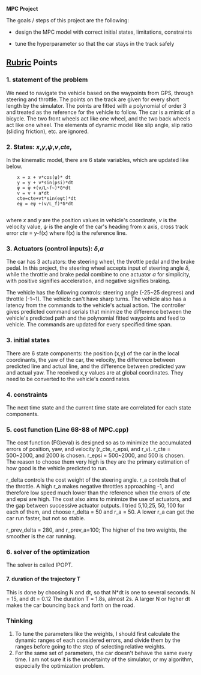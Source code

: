 **MPC Project**

The goals / steps of this project are the following:

* design the MPC model with correct initial states, limitations, constraints

* tune the hyperparameter so that the car stays in the track safely

## [Rubric](https://review.udacity.com/#!/rubrics/896/view) Points

### 1. statement of the problem
We need to navigate the vehicle based on the waypoints from GPS, through steering and throttle. The points on the track are given for every short length by the simulator. The points are fitted with a polynomial of order 3 and treated as the reference for the vehicle to follow. 
The car is a mimic of a bicycle. The two front wheels act like one wheel, and the two back wheels act like one wheel. The elements of dynamic model like slip angle, slip ratio (sliding friction), etc. are ignored.

### 2. States: *x*,*y*,*ψ*,*v*,*cte*,
In the kinematic model, there are 6 state variables, which are updated like below.
```
    x = x + v*cos(ψ)* dt
    y = y + v*sin(psi)*dt    
    ψ = ψ +(v/L~f~)*δ*dt
    v = v + a*dt
    cte​=cte​+vt​*sin(eψt​)*dt
    eψ = eψ +(v/L_f)*δ*dt
	
```
where 
*x* and *y* are the position values in vehicle's coordinate, 
*v* is the velocity value, 
*ψ* is the angle of the car's heading from x axis, 
cross track error *cte* = y-f(x) where f(x) is the reference line.

### 3. Actuators (control inputs): *δ*,*a*
The car has 3 actuators: the steering wheel, the throttle pedal and the brake pedal. In this project, the steering wheel accepts input of steering angle *δ*, while the throttle and brake pedal combine to one actuator *a* for simplicity, with positive signifies acceleration, and negative signifies braking.
 

The vehicle has the following controls: steering angle (-25~25 degrees) and throttle (-1~1). The vehicle can't have sharp turns. The vehicle also has a latency from the commands to the vehicle's actual action. The controller gives predicted command serials that minimize the difference between the vehicle's predicted path and the polynomial fitted waypoints and feed to vehicle. The commands are updated for every specified time span.





### 3. initial states 
There are 6 state components: the position (x,y) of the car in the local coordinants, the yaw of the car, the velocity, the difference between predicted line and actual line, and the difference between predicted yaw and actual yaw.
The received x,y values are at global coordinates. They need to be converted to the vehicle's coordinates.

### 4. constraints
The next time state and the current time state are correlated for each state components. 

### 5. cost function (Line 68-88 of MPC.cpp)
The cost function (FG)eval) is designed so as to minimize the accumulated errors of position, yaw, and velocity (r_cte, r_epsi, and r_v).
r_cte = 500~2000, and 2000 is chosen.
r_epsi = 500~2000, and 500 is chosen.
The reason to choose them very high is they are the primary estimation of how good is the vehicle predicted to run. 

r_delta controls the cost weight of the steering angle. r_a controls that of the throttle. A high r_a makes negative throttles approaching -1, and therefore low speed much lower than the reference when the errors of cte and epsi are high. 
The cost also aims to minimize the use of actuators, and the gap between successive actuator outputs.
I tried 5,10,25, 50, 100 for each of them, and choose r_delta = 50 and r_a = 50.  A lower r_a can get the car run faster, but not so stable.

r_prev_delta = 280, and r_prev_a=100; The higher of the two weights, the smoother is the car running.

### 6. solver of the optimization
The solver is called IPOPT.

#### 7. duration of the trajectory T
This is done by choosing N and dt, so that N*dt is one to several seconds. 
N = 15, and dt = 0.12
The duration T = 1.8s, almost 2s. A larger N or higher dt makes the car bouncing back and forth on the road.

### Thinking
1. To tune the parameters like the weights, I should first calculate the dynamic ranges of each considered errors, and divide them by the ranges before going to the step of selecting relative weights.
2. For the same set of parameters, the car doesn't behave the same every time. I am not sure it is the uncertainty of the simulator, or my algorithm, especially the optimization problem.

